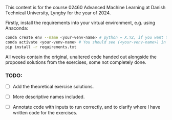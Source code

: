 This content is for the course 02460 Advanced Machine Learning at Danish Technical University, Lyngby for the year of 2024.

Firstly, install the requirements into your virtual environment, e.g. using Anaconda:

```bash
conda create env --name <your-venv-name> # python = X.YZ, if you want to specify python versions.
conda activate <your-venv-name> # You should see (<your-venv-name>) in the left side of the terminal.
pip install -r requirements.txt
```

All weeks contain the original, unaltered code handed out alongside the proposed solutions from the exercises, some not completely done.

### TODO:
- [ ] Add the theoretical exercise solutions.
- [ ] More descriptive names included.
- [ ] Annotate code with inputs to run correctly, and to clarify where I have written code for the exercises.

